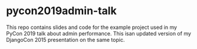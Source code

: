 # pycon2019admin-talk
This repo contains slides and code for the example project used in my PyCon 2019 talk about admin performance. This isan updated version of my DjangoCon 2015 presentation on the same topic.
